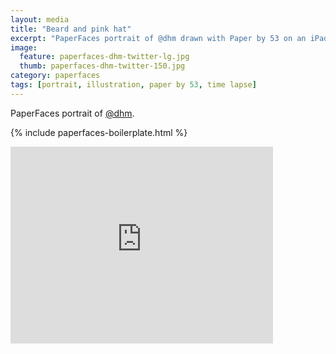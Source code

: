 ```yaml
---
layout: media
title: "Beard and pink hat"
excerpt: "PaperFaces portrait of @dhm drawn with Paper by 53 on an iPad."
image: 
  feature: paperfaces-dhm-twitter-lg.jpg
  thumb: paperfaces-dhm-twitter-150.jpg
category: paperfaces
tags: [portrait, illustration, paper by 53, time lapse]
---
```


PaperFaces portrait of [@dhm](http://twitter.com/dhm).

{% include paperfaces-boilerplate.html %}

<iframe width="420" height="315" src="http://www.youtube.com/embed/8znOwv0XxcI" frameborder="0"> </iframe>
